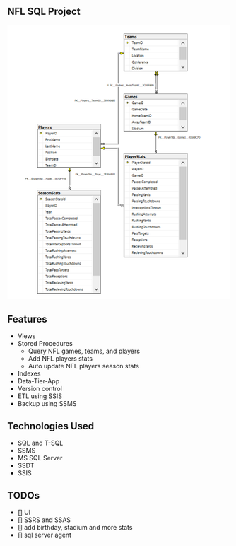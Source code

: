 ## NFL SQL Project
![diagram](https://github.com/tyang146/NFL_SQL_Project/blob/master/DiagramPhoto/1.PNG)
## Features
- Views
- Stored Procedures
  - Query NFL games, teams, and players
  - Add NFL players stats
  - Auto update NFL players season stats 
- Indexes
- Data-Tier-App 
- Version control 
- ETL using SSIS
- Backup using SSMS
## Technologies Used
- SQL and T-SQL
- SSMS
- MS SQL Server
- SSDT
- SSIS
## TODOs
- [] UI
- [] SSRS and SSAS
- [] add birthday, stadium and more stats
- [] sql server agent
